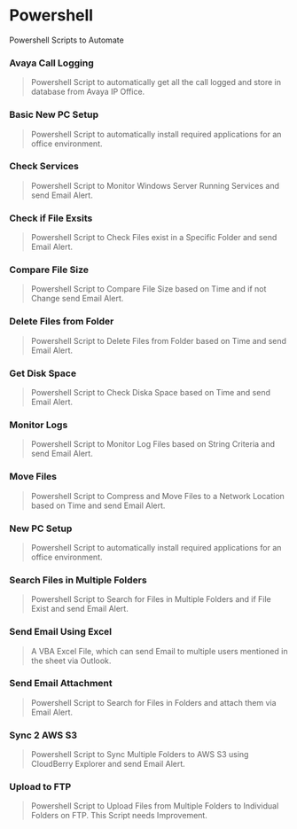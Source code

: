 # Powershell
Powershell Scripts to Automate

### Avaya Call Logging

> Powershell Script to automatically get all the call logged and store in database from Avaya IP Office.

### Basic New PC Setup
> Powershell Script to automatically install required applications for an office environment.

### Check Services

> Powershell Script to Monitor Windows Server Running Services and send Email Alert.

### Check if File Exsits

> Powershell Script to Check Files exist in a Specific Folder and send Email Alert.

### Compare File Size

> Powershell Script to Compare File Size based on Time and if not Change send Email Alert.

### Delete Files from Folder

> Powershell Script to Delete Files from Folder based on Time and send Email Alert.

### Get Disk Space

> Powershell Script to Check Diska Space based on Time and send Email Alert.

### Monitor Logs

> Powershell Script to Monitor Log Files based on String Criteria and send Email Alert.

### Move Files
> Powershell Script to Compress and Move Files to a Network Location based on Time and send Email Alert.

### New PC Setup
> Powershell Script to automatically install required applications for an office environment.

### Search Files in Multiple Folders

> Powershell Script to Search for Files in Multiple Folders and if File Exist and send Email Alert.

### Send Email Using Excel

> A VBA Excel File, which can send Email to multiple users mentioned in the sheet via Outlook.

### Send Email Attachment

> Powershell Script to Search for Files in Folders and attach them via Email Alert.

### Sync 2 AWS S3

> Powershell Script to Sync Multiple Folders to AWS S3 using CloudBerry Explorer and send Email Alert.

### Upload to FTP

> Powershell Script to Upload Files from Multiple Folders to Individual Folders on FTP. This Script needs Improvement.
